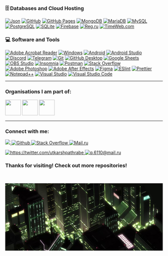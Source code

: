 ### 🗄️ Databases and Cloud Hosting

<p>
    <a href="#"><img alt="Json" src="https://img.shields.io/badge/json-5e5c5c.svg?logo=json&logoColor=ffffff" /></a>
    <a href="#"><img alt="GitHub" src="https://img.shields.io/badge/-GitHub-181717.svg?logo=github" /></a>
    <a href="#"><img alt="GitHub Pages" src="https://img.shields.io/badge/GitHub%20Pages-327fc7.svg?logo=github&logoColor=ffffff" /></a>
    <a href="#"><img alt="MongoDB" src ="https://img.shields.io/badge/MongoDB-4ea94b.svg?logo=mongodb&logoColor=ffffff" /></a>
    <a href="#"><img alt="MariaDB" src ="https://img.shields.io/badge/MariaDB-003545.svg?logo=mariadb&logoColor=ffffff" /></a>
    <a href="#"><img alt="MySQL" src="https://img.shields.io/badge/MySQL-4479a1.svg?logo=mysql&logoColor=ffffff" /></a>
    <a href="#"><img alt="PostgreSQL" src ="https://img.shields.io/badge/PostgreSQL-316192.svg?logo=postgresql&logoColor=ffffff" /></a>
    <a href="#"><img alt="SQLite" src ="https://img.shields.io/badge/SQLite-07405e.svg?logo=sqlite&logoColor=ffffff" /></a>
    <a href="#"><img alt="Firebase" src ="https://img.shields.io/badge/Firebase-039be5.svg?logo=Firebase&logoColor=ffffff" /></a>
    <a href="#"><img alt="Reg.ru" src="https://custom-icon-badges.demolab.com/badge/Reg.ru-0668c0.svg?logo=google-cloud&logoColor=ffffff" /></a>
    <a href="#"><img alt="TimeWeb.com" src="https://custom-icon-badges.demolab.com/badge/TimeWeb.com-4e749e.svg?logo=google-cloud&logoColor=ffffff" /></a>
</p>

### 💻 Software and Tools

<p>
    <a href="#"><img alt="Adobe Acrobat Reader" src="https://custom-icon-badges.demolab.com/badge/Adobe%20Acrobat%20Reader-ff0000.svg?logo=adobe-acrobat-reader&logoColor=ffffff" /></a>
    <a href="#"><img alt="Windows" src="https://custom-icon-badges.demolab.com/badge/Windows-0078d6.svg?logo=windows11&logoColor=ffffff" /></a>
    <a href="#"><img alt="Android" src="https://img.shields.io/badge/Android-3ddc84.svg?logo=android&logoColor=ffffff" /></a>
    <a href="#"><img alt="Android Studio" src="https://img.shields.io/badge/Android%20Studio-008678.svg?logo=android-studio&logoColor=ffffff" /></a>
    <a href="#"><img alt="Discord" src="https://img.shields.io/badge/-Discord-5865f2.svg?logo=discord&logoColor=ffffff" /></a>
    <a href="#"><img alt="Telegram" src="https://img.shields.io/badge/Telegram-2ca5e0.svg?logo=telegram&logoColor=ffffff" /></a>
    <a href="#"><img alt="Git" src="https://img.shields.io/badge/Git-f05033.svg?logo=git&logoColor=ffffff" /></a>
    <a href="#"><img alt="GitHub Desktop" src="https://img.shields.io/badge/GitHub%20Desktop-8034a9.svg?logo=github&logoColor=ffffff" /></a>
    <a href="#"><img alt="Google Sheets" src="https://img.shields.io/badge/Google%20Sheets-34a853.svg?logo=google%20sheets&logoColor=ffffff" /></a>
    <a href="#"><img alt="OBS Studio" src="https://img.shields.io/badge/-OBS%20Studio-302E31?logo=obs-studio&logoColor=ffffff" /></a>
    <a href="#"><img alt="Insomnia" src="https://img.shields.io/badge/-Insomnia-5849BE?logo=insomnia&logoColor=ffffff" /></a>
    <a href="#"><img alt="Postman" src="https://img.shields.io/badge/Postman-FF6C37?logo=postman&logoColor=ffffff" /></a>
    <a href="#"><img alt="Stack Overflow" src="https://img.shields.io/badge/-Stack%20Overflow-FE7A16?logo=stack-overflow&logoColor=ffffff" /></a>
    <a href="#"><img alt="Adobe Photoshop" src="https://custom-icon-badges.demolab.com/badge/Adobe%20Photoshop-2EA3F7.svg?logo=adobe-photoshop&logoColor=ffffff" /></a>
    <a href="#"><img alt="Adobe After Effects" src="https://custom-icon-badges.demolab.com/badge/Adobe%20After%20Effects-CB8CF7.svg?logo=adobe-after-effects&logoColor=ffffff" /></a>
    <a href="#"><img alt="Figma" src="https://img.shields.io/badge/Figma-F24E1E?logo=figma&logoColor=ffffff" /></a>
    <a href="#"><img alt="ESlint" src="https://img.shields.io/badge/-ESLint-%234B32C3?logo=eslint" /></a>
    <a href="#"><img alt="Prettier" src="https://img.shields.io/badge/-Prettier-%23F7B93E?logo=prettier&logoColor=ffffff" /></a>
    <a href="#"><img alt="Notepad++" src="https://img.shields.io/badge/Notepad++-90E59A.svg?&logo=notepad%2b%2b&logoColor=000000" /></a>
    <a href="#"><img alt="Visual Studio" src="https://custom-icon-badges.demolab.com/badge/Visual%20Studio-5C2D91.svg?&logo=visual-studio&logoColor=ffffff" /></a>
    <a href="#"><img alt="Visual Studio Code" src="https://custom-icon-badges.demolab.com/badge/Visual%20Studio%20Code-0078d7.svg?logo=vsc&logoColor=ffffff" /></a>
</p>

---

### Organisations I am part of:

<p>
    <a href="#"><img width="50" height="50" src= "https://avatars.githubusercontent.com/u/66388388?s=88&v=4" /></a>
    <a href="#"><img width="50" height="50" src= "https://avatars.githubusercontent.com/u/35373879?s=60&v=4" /></a>
    <a href="#"><img width="50" height="50" src= "https://avatars.githubusercontent.com/u/87652881?s=200&v=4" /></a>
</p>

---

### Connect with me:

<p>
    <a href="https://t.me/moepoi" target="_blank">
        <img src="https://img.shields.io/badge/Telegram-%40moepoi-28a8ea" />
    </a>
    <a href="#">
        <img alt="Github" src="http://img.shields.io/badge/-@veffo-000000?logo=github&link=https://github.com/Defcon27/" />
    </a>
    <a href="#">
        <img alt="Stack Overflow" src="https://img.shields.io/badge/-Stack%20Overflow-FE7A16?logo=stack-overflow&logoColor=ffffff" />
    </a>
    <a href="#">
        <img alt="Mail.ru" src="https://img.shields.io/badge/-Mail.ru-d14836?logo=Gmail&logoColor=ffffff&link=mailto:q.6110@mail.ru" />
    </a>
</p>

<p>
    <a href="https://twitter.com/utkarshpathrabe" target="_blank">
        <img width="30" height="30" src="https://www.vectorlogo.zone/logos/twitter/twitter-official.svg" alt="https://twitter.com/utkarshpathrabe" />
    </a>
    <a href="mailto:q.6110@mail.ru">
        <img width="30" height="30" src="https://www.vectorlogo.zone/logos/gmail/gmail-icon.svg" alt="q.6110@mail.ru" />
    </a>
</p>

### Thanks for visiting! Check out more repositories!

<br />

<p>
    <img alt="Json" src="assets/images/footer.jpg" />
</p>

